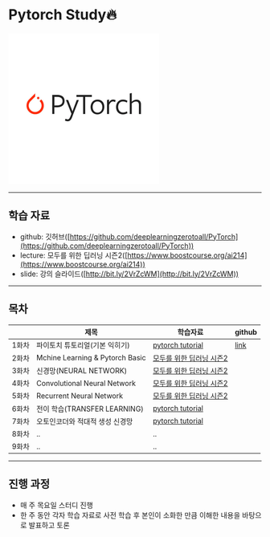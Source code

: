 # Pytorch Study🔥

<img src="images/pytorch%20image.png" width="300" height="300">

---
## 학습 자료
- github: 깃허브([https://github.com/deeplearningzerotoall/PyTorch](https://github.com/deeplearningzerotoall/PyTorch))
- lecture: 모두를 위한 딥러닝 시즌2([https://www.boostcourse.org/ai214](https://www.boostcourse.org/ai214))
- slide: 강의 슬라이드([http://bit.ly/2VrZcWM](http://bit.ly/2VrZcWM))

---
## 목차
||제목|학습자료|github|
|---|---|---|---|
|1화차|파이토치 튜토리얼(기본 익히기)|[pytorch tutorial](https://tutorials.pytorch.kr/)|[link](https://github.com/Rogan-J/Pytorch/tree/main/prac/1st)
|2화차|Mchine Learning & Pytorch Basic|[모두를 위한 딥러닝 시즌2](https://www.boostcourse.org/ai214)|
|3화차|신경망(NEURAL NETWORK)|[모두를 위한 딥러닝 시즌2](https://www.boostcourse.org/ai214)|
|4화차|Convolutional Neural Network|[모두를 위한 딥러닝 시즌2](https://www.boostcourse.org/ai214)|
|5화차|Recurrent Neural Network|[모두를 위한 딥러닝 시즌2](https://www.boostcourse.org/ai214)|
|6화차|전이 학습(TRANSFER LEARNING)|[pytorch tutorial](https://tutorials.pytorch.kr/)|
|7화차|오토인코더와 적대적 생성 신경망|[pytorch tutorial](https://tutorials.pytorch.kr/)|
|8화차|..|..|
|9화차|..|..|

---
## 진행 과정
- 매 주 목요일 스터디 진행
- 한 주 동안 각자 학습 자료로 사전 학습 후 본인이 소화한 만큼 이해한 내용을 바탕으로 발표하고 토론 
